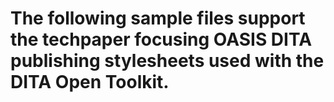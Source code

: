 # The following sample files support the techpaper focusing OASIS DITA publishing stylesheets used with the DITA Open Toolkit.  
